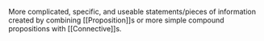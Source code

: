 More complicated, specific, and useable statements/pieces of information created by combining [[Proposition]]s or more simple compound propositions with [[Connective]]s.
